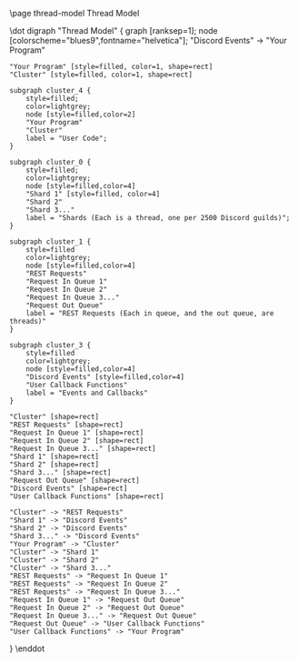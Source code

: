 \page thread-model Thread Model

\dot
digraph "Thread Model" {
	graph [ranksep=1];
	node [colorscheme="blues9",fontname="helvetica"];
	"Discord Events" -> "Your Program"

	"Your Program" [style=filled, color=1, shape=rect]
	"Cluster" [style=filled, color=1, shape=rect]

	subgraph cluster_4 {
		style=filled;
		color=lightgrey;
		node [style=filled,color=2]
		"Your Program"
		"Cluster"
		label = "User Code";
	}

	subgraph cluster_0 {
		style=filled;
		color=lightgrey;
		node [style=filled,color=4]
		"Shard 1" [style=filled, color=4]
		"Shard 2"
		"Shard 3..."
		label = "Shards (Each is a thread, one per 2500 Discord guilds)";
	}

	subgraph cluster_1 {
		style=filled
		color=lightgrey;
		node [style=filled,color=4]
		"REST Requests"
		"Request In Queue 1"
		"Request In Queue 2"
		"Request In Queue 3..."
		"Request Out Queue"
		label = "REST Requests (Each in queue, and the out queue, are threads)"
	}

	subgraph cluster_3 {
		style=filled
		color=lightgrey;
		node [style=filled,color=4]
		"Discord Events" [style=filled,color=4]
		"User Callback Functions"
		label = "Events and Callbacks"
	}

	"Cluster" [shape=rect]
	"REST Requests" [shape=rect]
	"Request In Queue 1" [shape=rect]
	"Request In Queue 2" [shape=rect]
	"Request In Queue 3..." [shape=rect]
	"Shard 1" [shape=rect]
	"Shard 2" [shape=rect]
	"Shard 3..." [shape=rect]
	"Request Out Queue" [shape=rect]
	"Discord Events" [shape=rect]
	"User Callback Functions" [shape=rect]

	"Cluster" -> "REST Requests"
	"Shard 1" -> "Discord Events"
	"Shard 2" -> "Discord Events"
	"Shard 3..." -> "Discord Events"
	"Your Program" -> "Cluster"
	"Cluster" -> "Shard 1"
	"Cluster" -> "Shard 2"
	"Cluster" -> "Shard 3..."
	"REST Requests" -> "Request In Queue 1"
	"REST Requests" -> "Request In Queue 2"
	"REST Requests" -> "Request In Queue 3..."
	"Request In Queue 1" -> "Request Out Queue"
	"Request In Queue 2" -> "Request Out Queue"
	"Request In Queue 3..." -> "Request Out Queue"
	"Request Out Queue" -> "User Callback Functions"
	"User Callback Functions" -> "Your Program"
}
\enddot
